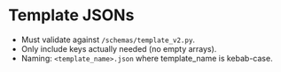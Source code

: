 # Template JSONs

* Must validate against `/schemas/template_v2.py`.
* Only include keys actually needed (no empty arrays).
* Naming: `<template_name>.json` where template_name is kebab-case.
